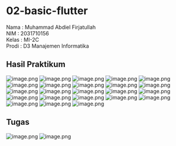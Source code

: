 # 02-basic-flutter

Nama : Muhammad Abdiel Firjatullah <br>
NIM : 2031710156 <br>
Kelas : MI-2C <br>
Prodi : D3 Manajemen Informatika <br>

## Hasil Praktikum

![image.png](assets/images/1.png)
![image.png](assets/images/2.png)
![image.png](assets/images/3.png)
![image.png](assets/images/4.png)
![image.png](assets/images/5.png)
![image.png](assets/images/6.png)
![image.png](assets/images/7.png)
![image.png](assets/images/8.png)
![image.png](assets/images/9.png)
![image.png](assets/images/10.png)
![image.png](assets/images/11.png)
![image.png](assets/images/12.png)
![image.png](assets/images/13.png)
![image.png](assets/images/14.png)
![image.png](assets/images/15.png)
![image.png](assets/images/16.png)
![image.png](assets/images/17.png)
![image.png](assets/images/18.png)
![image.png](assets/images/19.png)
![image.png](assets/images/20.png)
![image.png](assets/images/21.png)
![image.png](assets/images/22.png)
![image.png](assets/images/23.png)

## Tugas

![image.png](assets/images/24.png)
![image.png](assets/images/25.png)
